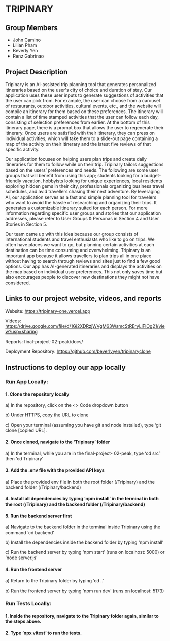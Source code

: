 # TRIPINARY

## Group Members
- John Camino
- Lilian Pham
- Beverly Yen
- Renz Gabrinao

## Project Description


Tripinary is an AI-assisted trip planning tool that generates personalized itineraries based on the user's city of choice and duration of stay. Our application uses these user inputs to generate suggestions of activities that the user can pick from. For example, the user can choose from a carousel of restaurants, outdoor activities, cultural events, etc., and the website will compile an itinerary for them based on these preferences. The itinerary will contain a list of time stamped activities that the user can follow each day, consisting of selection preferences from earlier. At the bottom of this itinerary page, there is a prompt box that allows the user to regenerate their itinerary. Once users are satisfied with their itinerary, they can press on individual activities, which will take them to a slide-out page containing a map of the activity on their itinerary and the latest five reviews of that specific activity. 

Our application focuses on helping users plan trips and create daily itineraries for them to follow while on their trip. Tripinary tailors suggestions based on the users’ preferences and needs. The following are some user groups that will benefit from using this app; students looking for a budget-friendly vacation, hobbyists looking for unique experiences, local residents exploring hidden gems in their city, professionals organizing business travel schedules, and avid travellers chasing their next adventure. By leveraging AI, our application serves as a fast and simple planning tool for travelers who want to avoid the hassle of researching and organizing their trips. It generates a customizable itinerary suited for each person. For more information regarding specific user groups and stories that our application addresses, please refer to User Groups & Personas in Section 4 and User Stories in Section 5. 

Our team came up with this idea because our group consists of international students and travel enthusiasts who like to go on trips. We often have places we want to go, but planning certain activities at each destination can be time consuming and overwhelming. Tripinary is an important app because it allows travellers to plan trips all in one place without having to search through reviews and sites just to find a few good options. Our app has AI-generated itineraries and displays the activities on the map based on individual user preferences. This not only saves time but also encourages people to discover new destinations they might not have considered. 

## Links to our project website, videos, and reports

Website: https://tripinary-one.vercel.app

Videos: https://drive.google.com/file/d/1Gi2XDRzjWVgM63WsmcStREryLiFIOg21/view?usp=sharing

Reports: final-project-02-peak/docs/

Deployment Repository: https://github.com/beverlyyen/tripinaryclone


## Instructions to deploy our app locally

### Run App Locally: 

#### 1. Clone the repository locally 
  a) In the repository, click on the <> Code dropdown button 
  
  b) Under HTTPS, copy the URL to clone 
  
  c) Open your terminal (assuming you have git and node installed), type ‘git clone [copied URL]. 

#### 2. Once cloned, navigate to the ‘Tripinary’ folder 
  a) In the terminal, while you are in the final-project- 02-peak, type ‘cd src’ then ‘cd Tripinary’

#### 3. Add the .env file with the provided API keys
  a) Place the provided env file in both the root folder (/Tripinary) and the backend folder (/Tripinary/backend)

#### 4. Install all dependencies by typing ‘npm install’ in the terminal in both the root (/Tripinary) and the backend folder (/Tripinary/backend) 

#### 5. Run the backend server first
  a) Navigate to the backend folder in the terminal inside Tripinary using the command ‘cd backend’
  
  b) Install the dependencies inside the backend folder by typing ‘npm install’
  
  c) Run the backend server by typing  ‘npm start’ (runs on localhost: 5000) or ‘node server.js’

#### 4. Run the frontend server 
  a) Return to the Tripinary folder by typing ‘cd ..’ 
  
  b) Run the frontend server by typing ‘npm run dev’ (runs on localhost: 5173)

### Run Tests Locally: 
#### 1. Inside the repository, navigate to the Tripinary folder again, similar to the steps above. 
#### 2. Type ‘npx vitest’ to run the tests. 

